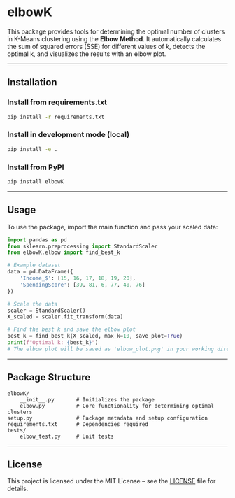# elbowK

This package provides tools for determining the optimal number of clusters in K-Means clustering using the **Elbow Method**.
It automatically calculates the sum of squared errors (SSE) for different values of *k*, detects the optimal k, and visualizes the results with an elbow plot.

---

## Installation

### Install from requirements.txt

```bash
pip install -r requirements.txt
```

### Install in development mode (local)

```bash
pip install -e .
```

### Install from PyPI

```bash
pip install elbowK
```

---

## Usage

To use the package, import the main function and pass your scaled data:

```python
import pandas as pd
from sklearn.preprocessing import StandardScaler
from elbowK.elbow import find_best_k

# Example dataset
data = pd.DataFrame({
    'Income_$': [15, 16, 17, 18, 19, 20],
    'SpendingScore': [39, 81, 6, 77, 40, 76]
})

# Scale the data
scaler = StandardScaler()
X_scaled = scaler.fit_transform(data)

# Find the best k and save the elbow plot
best_k = find_best_k(X_scaled, max_k=10, save_plot=True)
print(f"Optimal k: {best_k}")
# The elbow plot will be saved as 'elbow_plot.png' in your working directory.
```

---

## Package Structure

```
elbowK/
    __init__.py       # Initializes the package
    elbow.py          # Core functionality for determining optimal clusters
setup.py              # Package metadata and setup configuration
requirements.txt      # Dependencies required
tests/
    elbow_test.py     # Unit tests
```

---

## License

This project is licensed under the MIT License – see the [LICENSE](LICENSE) file for details.
